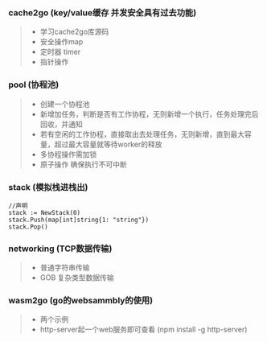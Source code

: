 ### cache2go (key/value缓存 并发安全具有过去功能)
>- 学习cache2go库源码
>- 安全操作map
>- 定时器 timer
>- 指针操作

### pool (协程池)
>- 创建一个协程池
>- 新增加任务，判断是否有工作协程，无则新增一个执行，任务处理完后回收，并通知
>- 若有空闲的工作协程，直接取出去处理任务，无则新增，直到最大容量，超过最大容量就等待worker的释放
>- 多协程操作需加锁
>- 原子操作 确保执行不可中断

### stack (模拟栈进栈出)
```
//声明
stack := NewStack(0)
stack.Push(map[int]string{1: "string"})
stack.Pop()
```

### networking (TCP数据传输)
>- 普通字符串传输
>- GOB 复杂类型数据传输

### wasm2go (go的websammbly的使用)
>- 两个示例
>- http-server起一个web服务即可查看 (npm install -g http-server)